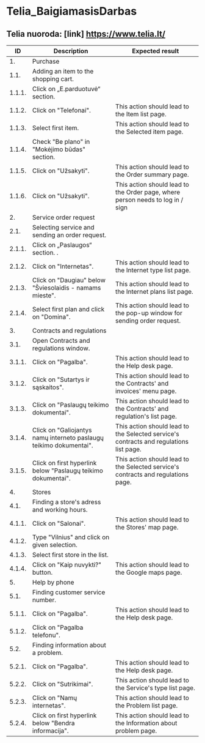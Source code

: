 # Telia_BaigiamasisDarbas

## Telia nuoroda: [link] https://www.telia.lt/

| ID          | Description                                                       |Expected result                                                                       |
| ----------- | -----------                                                       |-----------                                                                           |
| 1.          | Purchase                                                          |                                                                                      |
| 1.1.        | Adding an item to the shopping cart.                              |                                                                                      |
| 1.1.1.      | Click on „E.parduotuvė“ section.                                  |                                                                                      |
| 1.1.2.      | Click on "Telefonai".                                             |This action should lead to the Item list page.                                        |
| 1.1.3.      | Select first item.                                                |This action should lead to the Selected item page.                                    |
| 1.1.4.      | Check "Be plano" in "Mokėjimo būdas" section.                     |                                                                                      |
| 1.1.5.      | Click on "Užsakyti".                                              |This action should lead to the Order summary page.                                    |
| 1.1.6.      | Click on "Užsakyti".                                              |This action should lead to the Order page, where person needs to log in / sign        |
| 2.          | Service order request                                             |                                                                                      |
| 2.1.        | Selecting service and sending an order request.                   |                                                                                      |
| 2.1.1.      | Click on „Paslaugos“ section.                     .               |                                                                                      | 
| 2.1.2.      | Click on "Internetas".                                            |This action should lead to the Internet type list page.                               |
| 2.1.3.      | Click on "Daugiau" below "Šviesolaidis - namams mieste".          |This action should lead to the Internet plans list page.                              |
| 2.1.4.      | Select first plan and click on "Domina".                          |This action should lead to the pop-up window for sending order request.               |
| 3.          | Contracts and regulations                                         |                                                                                      |
| 3.1.        | Open Contracts and regulations window.                            |                                                                                      |
| 3.1.1.      | Click on "Pagalba".                                               |This action should lead to the Help desk page.                                        |
| 3.1.2.      | Click on "Sutartys ir sąskaitos".                                 |This action should lead to the Contracts' and invoices' menu page.                    |
| 3.1.3.      | Click on "Paslaugų teikimo dokumentai".                           |This action should lead to the Contracts' and regulation's list page.                 |
| 3.1.4.      | Click on "Galiojantys namų interneto paslaugų teikimo dokumentai".|This action should lead to the Selected service's contracts and regulations list page.|
| 3.1.5.      | Click on first hyperlink below "Paslaugų teikimo dokumentai".     |This action should lead to the Selected service's contracts and regulations page.     |
| 4.          | Stores                                                            |                                                                                      |
| 4.1.        | Finding a store's adress and working hours.                       |                                                                                      |
| 4.1.1.      | Click on "Salonai".                                               |This action should lead to the Stores' map page.                                      |
| 4.1.2.      | Type "Vilnius" and click on given selection.                      |                                                                                      |
| 4.1.3.      | Select first store in the list.                                   |                                                                                      |
| 4.1.4.      | Click on "Kaip nuvykti?" button.                                  |This action should lead to the Google maps page.                                      |
| 5.          | Help by phone                                                     |                                                                                      |
| 5.1.        | Finding customer service number.                                  |                                                                                      |                              
| 5.1.1.      | Click on "Pagalba".                                               |This action should lead to the Help desk page.                                        |
| 5.1.2.      | Click on "Pagalba telefonu".                                      |                                                                                      |
| 5.2.        | Finding information about a problem.                              |                                                                                      |                           
| 5.2.1.      | Click on "Pagalba".                                               |This action should lead to the Help desk page.                                        |
| 5.2.2.      | Click on "Sutrikimai".                                            |This action should lead to the Service's type list page.                              |
| 5.2.3.      | Click on "Namų internetas".                                       |This action should lead to the Problem list page.                                     |
| 5.2.4.      | Click on first hyperlink below "Bendra informacija".              |This action should lead to the Information about problem page.                        |    
